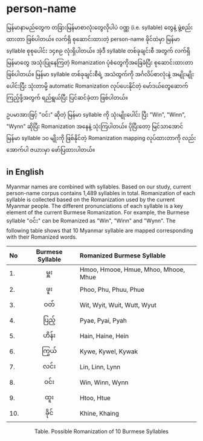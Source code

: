 # person-name

မြန်မာနာမည်တွေက တခြားမြန်မာစာလုံးတွေလိုပါပဲ ဝဏ္ဏ (i.e. syllable) တွေနဲ့ ဖွဲ့စည်းထားတာ ဖြစ်ပါတယ်။ လက်ရှိ စုဆောင်းထားတဲ့ person-name ဖိုင်ထဲမှာ မြန်မာ syllable စုစုပေါင်း ၁၄၈၉ လုံးရှိပါတယ်။ အဲ့ဒီ syllable တစ်ခုချင်းစီ အတွက် လက်ရှိမြန်မာတွေ အသုံးပြုနေကြတဲ့ Romanization ပုံစံတွေကိုအခြေခံပြီး စုဆောင်းထားတာ ဖြစ်ပါတယ်။ မြန်မာ syllable တစ်ခုချင်းစီရဲ့ အသံထွက်ကို အင်္ဂလိပ်စာလုံးနဲ့ အမျိုးမျိုးပေါင်းပြီး သုံးတာမို့ automatic Romanization လုပ်ပေးနိုင်တဲ့ မော်ဒယ်တွေဆောက်ကြည့်ဖို့အတွက် ရည်ရွယ်ပြီး ပြင်ဆင်ခဲ့တာ ဖြစ်ပါတယ်။  

ဥပမာအားဖြင့် "ဝင်း"  ဆိုတဲ့ မြန်မာ syllable ကို သုံးမျိုးပေါင်း ပြီး "Win", "Winn", "Wynn" ဆိုပြီး Romanization အနေနဲ့ သုံးကြပါတယ်။ ပိုပြီးတော့ မြင်သာအောင် မြန်မာ syllable ၁၀ မျိုးကို ဖြစ်နိုင်တဲ့ Romanization mapping လုပ်ထားတာကို လည်း အောက်ပါ ဇယားမှာ ဖော်ပြထားပါတယ်။  

## in English
Myanmar names are combined with syllables. Based on our study, current person-name corpus contains 1,489 syllables in total. Romanization of each syllable is collected based on the Romanization used by the current Myanmar people. The different pronunciations of each syllable is a key element of the current Burmese Romanization. For example, the Burmese syllable "ဝင်း" can be Romanized as "Win", "Winn" and "Wynn". The following table shows that 10 Myanmar syllable are mapped corresponding with their Romanized words.  

<div align="center">
  
| No | Burmese Syllable | Romanized Burmese Syllable |
|:----|:--------------:|:------------------------|
| 1. | မှူး | Hmoo, Hmooe, Hmue, Mhoo, Mhooe, Mhue |
| 2. | ဖူး | Phoo, Phu, Phuu, Phue |
| 3. | ဝတ် | Wit, Wyit, Wuit, Wutt, Wyut |
| 4. | ပြည့် | Pyae, Pyai, Pyah |
| 5. | ဟိန်း | Hain, Haine, Hein |
| 6. | ကြွယ် | Kywe, Kywel, Kywak |
| 7. | လင်း | Lin, Linn, Lynn |
| 8. | ဝင်း | Win, Winn, Wynn |
| 9. | ထူး | Htoo, Htue |
| 10. | ခိုင် | Khine, Khaing |

Table. Possible Romanization of 10 Burmese Syllables

</div>
